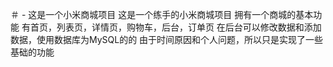 ＃ - 
这是一个小米商城项目
这是一个练手的小米商城项目
拥有一个商城的基本功能
有首页，列表页，详情页，购物车，后台，订单页
在后台可以修改数据和添加数据，使用数据库为MySQL的的
由于时间原因和个人问题，所以只是实现了一些基础的功能
